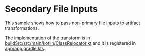 # Secondary File Inputs

This sample shows how to pass non-primary file inputs to artifact transformations.

The implementation of the transform is in [buildSrc/src/main/kotlin/ClassRelocator.kt](buildSrc/src/main/kotlin/ClassRelocator.kt) and it is registered in [app/app.gradle.kts](app/app.gradle.kts).
